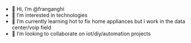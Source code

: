 - 👋 Hi, I’m @franganghi
- 👀 I’m interested in technologies
- 🌱 I’m currently learning hot to fix home appliances but i work in the data center/voip field
- 💞️ I’m looking to collaborate on iot/diy/automation projects


<!---
franganghi/franganghi is a ✨ special ✨ repository because its `README.md` (this file) appears on your GitHub profile.
You can click the Preview link to take a look at your changes.
--->
